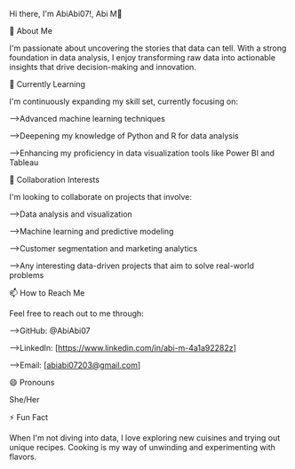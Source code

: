 Hi there, I'm AbiAbi07!, Abi M👋

👀 About Me

I'm passionate about uncovering the stories that data can tell. With a strong foundation in data analysis, I enjoy transforming raw data into actionable insights that drive decision-making and innovation.

🌱 Currently Learning

I'm continuously expanding my skill set, currently focusing on:

-->Advanced machine learning techniques

-->Deepening my knowledge of Python and R for data analysis

-->Enhancing my proficiency in data visualization tools like Power BI and Tableau

💞️ Collaboration Interests

I'm looking to collaborate on projects that involve:

-->Data analysis and visualization

-->Machine learning and predictive modeling

-->Customer segmentation and marketing analytics

-->Any interesting data-driven projects that aim to solve real-world problems

📫 How to Reach Me

Feel free to reach out to me through:

-->GitHub: @AbiAbi07

-->LinkedIn: [https://www.linkedin.com/in/abi-m-4a1a92282z]

-->Email: [abiabi07203@gmail.com]

😄 Pronouns

She/Her

⚡ Fun Fact

When I'm not diving into data, I love exploring new cuisines and trying out unique recipes. Cooking is my way of unwinding and experimenting with flavors.
